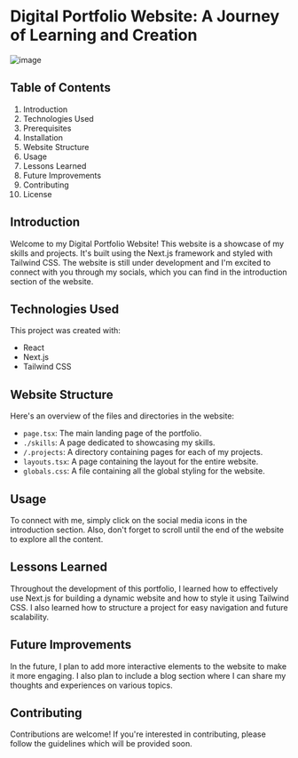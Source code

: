 # Digital Portfolio Website: A Journey of Learning and Creation

![image](https://github.com/TommyDeLeon/xhal/assets/144635056/009701b0-89bd-4d31-8255-1b06192d106d)


## Table of Contents
1. Introduction
2. Technologies Used
3. Prerequisites
4. Installation
5. Website Structure
6. Usage
7. Lessons Learned
8. Future Improvements
9. Contributing
10. License

## Introduction
Welcome to my Digital Portfolio Website! This website is a showcase of my skills and projects. It's built using the Next.js framework and styled with Tailwind CSS. The website is still under development and I'm excited to connect with you through my socials, which you can find in the introduction section of the website.

## Technologies Used
This project was created with:
* React
* Next.js
* Tailwind CSS

## Website Structure
Here's an overview of the files and directories in the website:

- `page.tsx`: The main landing page of the portfolio.
- `./skills`: A page dedicated to showcasing my skills.
- `/.projects`: A directory containing pages for each of my projects.
- `layouts.tsx`: A page containing the layout for the entire website.
- `globals.css`: A file containing all the global styling for the website.

## Usage
To connect with me, simply click on the social media icons in the introduction section. Also, don't forget to scroll until the end of the website to explore all the content.

## Lessons Learned
Throughout the development of this portfolio, I learned how to effectively use Next.js for building a dynamic website and how to style it using Tailwind CSS. I also learned how to structure a project for easy navigation and future scalability.

## Future Improvements
In the future, I plan to add more interactive elements to the website to make it more engaging. I also plan to include a blog section where I can share my thoughts and experiences on various topics.

## Contributing
Contributions are welcome! If you're interested in contributing, please follow the guidelines which will be provided soon.

